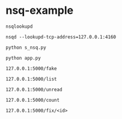 # nsq-example

`nsqlookupd`

`nsqd --lookupd-tcp-address=127.0.0.1:4160`

`python s_nsq.py`

`python app.py`


```
127.0.0.1:5000/fake

127.0.0.1:5000/list

127.0.0.1:5000/unread

127.0.0.1:5000/count

127.0.0.1:5000/fix/<id>
```

